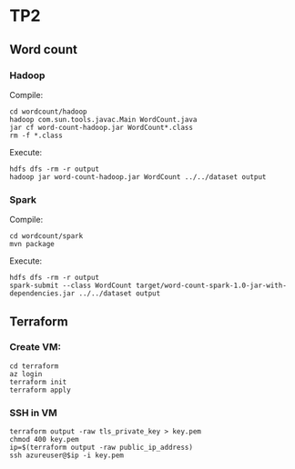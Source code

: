# TP2

## Word count

### Hadoop

Compile:
```shell
cd wordcount/hadoop
hadoop com.sun.tools.javac.Main WordCount.java
jar cf word-count-hadoop.jar WordCount*.class
rm -f *.class
```
Execute:
```shell
hdfs dfs -rm -r output
hadoop jar word-count-hadoop.jar WordCount ../../dataset output
```

### Spark

Compile:
```shell
cd wordcount/spark
mvn package
```
Execute:
```shell
hdfs dfs -rm -r output
spark-submit --class WordCount target/word-count-spark-1.0-jar-with-dependencies.jar ../../dataset output
```

## Terraform

### Create VM:
```shell
cd terraform
az login
terraform init
terraform apply
```

### SSH in VM
```shell
terraform output -raw tls_private_key > key.pem
chmod 400 key.pem
ip=$(terraform output -raw public_ip_address)
ssh azureuser@$ip -i key.pem
```
